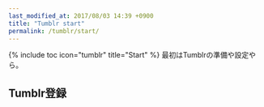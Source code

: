 ```yaml
---
last_modified_at: 2017/08/03 14:39 +0900
title: "Tumblr start"
permalink: /tumblr/start/
---
```

{% include toc icon="tumblr" title="Start" %}
最初はTumblrの準備や設定やら。

## Tumblr登録
